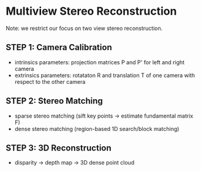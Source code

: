 # Multiview Stereo Reconstruction
Note: we restrict our focus on two view stereo reconstruction.
## STEP 1: Camera Calibration
 - intrinsics parameters: projection matrices P and P' for left and right camera
 - extrinsics parameters: rotataton R and translation T of one camera with respect to the other camera
## STEP 2: Stereo Matching
 - sparse stereo matching (sift key points -> estimate fundamental matrix F)
 - dense stereo matching (region-based 1D search/block matching)
## STEP 3: 3D Reconstruction
 - disparity -> depth map -> 3D dense point cloud
